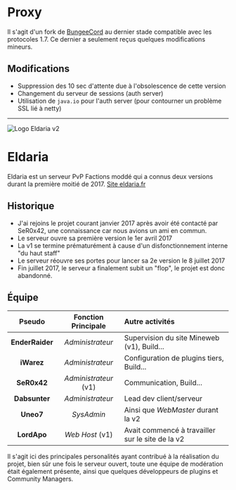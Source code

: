 Proxy
=====
Il s'agit d'un fork de [BungeeCord](https://github.com/SpigotMC/BungeeCord) au dernier stade compatible avec les protocoles 1.7.
Ce dernier a seulement reçus quelques modifications mineurs.

Modifications
-------------
- Suppression des 10 sec d'attente due à l'obsolescence de cette version
- Changement du serveur de sessions (auth server)
- Utilisation de `java.io` pour l'auth server (pour contourner un problème SSL lié à netty)

---
![Logo Eldaria v2](https://eldaria.fr/assets/images/logo.png)

Eldaria
=======
Eldaria est un serveur PvP Factions moddé qui a connus deux versions durant la première moitié de 2017.
[Site eldaria.fr](https://eldaria.fr)

Historique
----------
- J'ai rejoins le projet courant janvier 2017 après avoir été contacté par SeR0x42, une connaissance car nous avions un ami en commun.
- Le serveur ouvre sa première version le 1er avril 2017
- La v1 se termine prématurément à cause d'un disfonctionnement interne "du haut staff"
- Le serveur réouvre ses portes pour lancer sa 2e version le 8 juillet 2017
- Fin juillet 2017, le serveur a finalement subit un "flop", le projet est donc abandonné.

Équipe
------
| Pseudo          | Fonction Principale   | Autre activités                                  |
| :-------------: | :-------------------: | :----------------------------------------------- |
| **EnderRaider** | *Administrateur*      | Supervision du site Mineweb (v1), Build...       |
| **iWarez**      | *Administrateur*      | Configuration de plugins tiers, Build...         |
| **SeR0x42**     | *Administrateur* (v1) | Communication, Build...                          |
| **Dabsunter**   | *Administrateur*      | Lead dev client/serveur                          |
| **Uneo7**       | *SysAdmin*            | Ainsi que *WebMaster* durant la v2               |
| **LordApo**     | *Web Host* (v1)       | Avait commencé à travailler sur le site de la v2 |

Il s'agit ici des principales personalités ayant contribué à la réalisation du projet, bien sûr une fois le serveur ouvert, toute une équipe de modération était également présente, ainsi que quelques développeurs de plugins et Community Managers.
